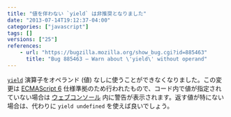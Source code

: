 ```yaml
---
title: "値を伴わない `yield` は非推奨となりました"
date: "2013-07-14T19:12:37-04:00"
categories: ["javascript"]
tags: []
versions: ["25"]
references:
    - url: "https://bugzilla.mozilla.org/show_bug.cgi?id=885463"
      title: "Bug 885463 – Warn about \'yield\' without operand"
---
```

[`yield`](https://developer.mozilla.org/docs/Web/JavaScript/Reference/Operators/yield) 演算子をオペランド (値) なしに使うことができなくなりました。この変更は [ECMAScript 6](https://developer.mozilla.org/docs/JavaScript/ECMAScript_6_support_in_Mozilla) 仕様準拠のため行われたもので、コード内で値が指定されていない場合は [ウェブコンソール](https://developer.mozilla.org/docs/Tools/Web_Console) 内に警告が表示されます。返す値が特にない場合は、代わりに `yield undefined` を使えば良いでしょう。
